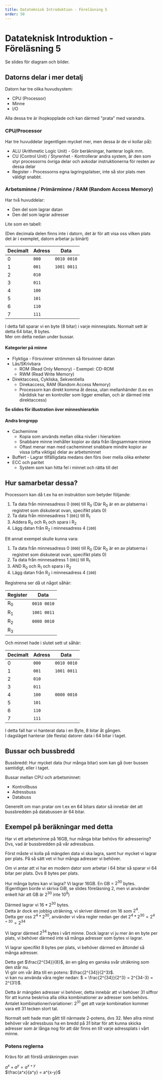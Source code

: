 ```yaml
---
title: Datateknisk Introduktion - Föreläsning 5
order: 50
---
```


# Datateknisk Introduktion - Föreläsning 5

Se slides för diagram och bilder.

## Datorns delar i mer detalj

Datorn har tre olika huvudsystem:

- CPU (Processor)
- Minne
- I/O

Alla dessa tre är ihopkopplade och kan därmed "prata" med varandra.

### CPU/Processor

Har tre huvuddelar (egentligen mycket mer, men dessa är de vi kollar på):

- ALU (Arithmetic Logic Unit) - Gör beräkningar, hanterar logik mm.
- CU (Control Unit) / Styrenhet - Kontrollerar andra system, är den som styr processorns övriga delar och avkodar instruktionerna för resten av dessa delar
- Register - Processorns egna lagringsplatser, inte så stor plats men väldigt snabbt.

### Arbetsminne / Primärminne / RAM (Random Access Memory)

Har två huvuddelar:

- Den del som lagrar datan
- Den del som lagrar adresser

Lite som en tabell:

(Den decimala delen finns inte i datorn, det är för att visa oss vilken plats det är i exemplet, datorn arbetar ju binärt)

| Decimalt | Adress | Data        |
| -------- | ------ | ----------- |
| 0        | `000`  | `0010 0010` |
| 1        | `001`  | `1001 0011` |
| 2        | `010`  |             |
| 3        | `011`  |             |
| 4        | `100`  |             |
| 5        | `101`  |             |
| 6        | `110`  |             |
| 7        | `111`  |             |

I detta fall sparar vi en byte (8 bitar) i varje minnesplats. Normalt sett är detta 64 bitar, 8 bytes.  
Mer om detta nedan under bussar.

#### Kategorier på minne

- Flyktiga - Försvinner strömmen så försvinner datan
- Läs/SKrivbara
  - ROM (Read Only Memory) - Exempel: CD-ROM
  - RWM (Read Write Memory)
- Direktaccess, Cykliska, Sekventiella
  - Direkaccess, RAM (Random Access Memory)
  - Processorn kan direkt komma åt dessa, utan mellanhänder (t.ex en hårddisk har en kontroller som ligger emellan, och är därmed inte direktaccess)

**Se slides för illustration över minneshierarkin**

#### Andra bregrepp

- Cacheminne
  - Kopia som används mellan olika nivåer i hierarkien
  - Snabbare minne inehåller kopior av data från långsammare minne
  - Oftast menar man med cacheminnet snabbare mindre kopior av vissa (ofta viktiga) delar av arbetsminnet
- Buffert - Lagrar tllfälligdata medans den förs över mella olika enheter
- ECC och paritet
  - System som kan hitta fel i minnet och rätta till det

## Hur samarbetar dessa?

Processorn kan då t.ex ha en instruktion som betyder följande:

1. Ta data från minnesadress 0 (`000`) till $\text{R}_0$ (Där $\text{R}_0$ är en av platserna i registret som diskuterat ovan, specifikt plats 0)
2. Ta data från minnesadress 1 (`001`) till $\text{R}_1$
3. Addera $\text{R}_0$ och $\text{R}_1$ och spara i $\text{R}_2$
4. Lägg datan från $\text{R}_2$ i minnesadress 4 (`100`)

Ett annat exempel skulle kunna vara:

1. Ta data från minnesadress 0 (`000`) till $\text{R}_0$ (Där $\text{R}_0$ är en av platserna i registret som diskuterat ovan, specifikt plats 0)
2. Ta data från minnesadress 1 (`001`) till $\text{R}_1$
3. AND $\text{R}_0$ och $\text{R}_1$ och spara i $\text{R}_2$
4. Lägg datan från $\text{R}_2$ i minnesadress 4 (`100`)

Registrena ser då ut något såhär:

| Register     | Data        |
| ------------ | ----------- |
| $\text{R}_0$ | `0010 0010` |
| $\text{R}_1$ | `1001 0011` |
| $\text{R}_2$ | `0000 0010` |
| $\text{R}_3$ |             |

Och minnet hade i slutet sett ut såhär:

| Decimalt | Adress | Data        |
| -------- | ------ | ----------- |
| 0        | `000`  | `0010 0010` |
| 1        | `001`  | `1001 0011` |
| 2        | `010`  |             |
| 3        | `011`  |             |
| 4        | `100`  | `0000 0010` |
| 5        | `101`  |             |
| 6        | `110`  |             |
| 7        | `111`  |             |

I detta fall har vi hanterat data i en Byte, 8 bitar åt gången.  
I dagsläget hanterar (de flesta) datorer data i 64 bitar i taget.

## Bussar och bussbredd

Bussbredd: Hur mycket data (hur många bitar) som kan gå över bussen samtidigt, eller i taget.

Bussar mellan CPU och arbetsminnet:

- Kontrollbuss
- Adressbuss
- Databuss

Generellt om man pratar om t.ex en 64 bitars dator så innebär det att bussbredden på databussen är 64 bitar.

## Exempel på beräkningar med detta

Har vi ett arbetsminne på 16GB, hur många bitar behövs för adressering? Dvs, vad är bussbredden på vår adressbuss.

Först måste vi kolla på mängden data vi ska lagra, samt hur mycket vi lagrar per plats. På så sätt vet vi hur många adresser vi behöver.

Om vi antar att vi har en modern dator som arbetar i 64 bitar så sparar vi 64 bitar per plats. Dvs 8 bytes per plats.

Hur många bytes kan vi lagra? Vi lagrar 16GB. En GB = $2^{30}$ bytes. (Egentligen borde vi skriva GiB, se slides föreläsning 2, men vi använder enkelt här att GB är $2^{30}$ inte $10^9$)

Därmed lagrar vi $16 * 2^{30}$ bytes.  
Detta är dock en jobbig uträkning, vi skriver därmed om 16 som $2^4$.  
Detta ger oss $2^4 * 2^{30}$, använder vi våra regler nedan ger det $2^4 * 2^{30} = 2^{4+30} = 2^{34}$

Vi lagrar därmed $2^{34}$ bytes i vårt minne. Dock lagrar vi ju mer än en byte per plats, vi behöver därmed inte så många adresser som bytes vi lagrar.

Vi lagrar specifikt 8 bytes per plats, vi behöver därmed en åttondel så många adresser.

Detta get $\frac{2^{34}}{8}$, än en gång en ganska svår uträkning som den står nu.  
Vi gör om vår åtta till en potens: $\frac{2^{34}}{2^3}$.  
vi kan nu använda våra regler nedan: $ = \frac{2^{34}}{2^3} = 2^{34-3} = 2^{31}$.

Detta är mängden adresser vi behöver, detta innebär att vi behöver 31 siffror för att kunna beskriva alla olika kombinationer av adresser som behövs. Antalet kombinationer/variationer: $2^{31}$ get att varje kombination kommer vara ett 31 tecken stort tal.

Normalt sett hade man gått till närmaste 2-potens, dvs 32. Men allra minst behöver vår adressbuss ha en bredd på 31 bitar för att kunna skicka adresser som är långa nog för att där finns en till varje adressplats i vårt minne.

### Potens reglerna

Krävs för att förstå uträkningen ovan

$a^x + a^y = a^{x+y}$  
$\frac{a^x}{a^y} = a^{x-y}$
